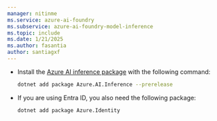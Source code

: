 ```yaml
---
manager: nitinme
ms.service: azure-ai-foundry
ms.subservice: azure-ai-foundry-model-inference
ms.topic: include
ms.date: 1/21/2025
ms.author: fasantia
author: santiagxf
---
```


* Install the [Azure AI inference package](https://aka.ms/azsdk/azure-ai-inference/python/reference) with the following command:

    ```bash
    dotnet add package Azure.AI.Inference --prerelease
    ```
    
* If you are using Entra ID, you also need the following package:

    ```bash
    dotnet add package Azure.Identity
    ```